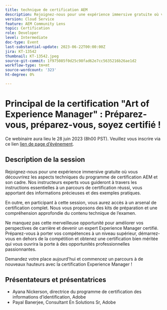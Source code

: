 ```yaml
---
title: technique de certification AEM
description: Rejoignez-nous pour une expérience immersive gratuite où vous découvrirez les aspects techniques du programme de certification AEM et son cadre. Nos instructeurs experts vous guideront à travers les instructions essentielles à la réussite d’un parcours de certification, en vous dotant d’informations précieuses et d’exemples pratiques. De plus, en participant à cette session, vous aurez accès à un arsenal de certification complet. Nous vous fournirons des outils de préparation et une compréhension approfondie du contenu technique de l'examen. Ne manquez pas cette merveilleuse opportunité d'améliorer vos perspectives de carrière et de devenir un expert Experience Manager certifié. Préparez-vous à porter vos compétences au niveau supérieur, démarrez-vous en dehors du jeu, et obtenez une certification bien méritée qui vous ouvrira la porte à des opportunités professionnelles passionnantes. Réclamez votre place aujourd'hui et commencez à atteindre de nouveaux sommets avec la certification Experience Manager !
version: Cloud Service
feature: AEM Community Lens
topic: Certification
role: Developer
level: Intermediate
doc-type: Event
last-substantial-update: 2023-06-22T00:00:00Z
jira: KT-13542
thumbnail: KT-13542.jpeg
source-git-commit: 1f975085f0d25c98fad62e7cc5635216b26ae1d2
workflow-type: tm+mt
source-wordcount: '323'
ht-degree: 0%

---
```



# Principal de la certification &quot;Art of Experience Manager&quot; : Préparez-vous, préparez-vous, soyez certifié !

Ce webinaire aura lieu le 28 juin 2023 (8h00 PST). Veuillez vous inscrire via ce lien [lien de page d’événement](https://adobe.ly/3Ni6XeL).

## Description de la session

Rejoignez-nous pour une expérience immersive gratuite où vous découvrirez les aspects techniques du programme de certification AEM et son cadre. Nos instructeurs experts vous guideront à travers les instructions essentielles à un parcours de certification réussi, vous apportant des informations précieuses et des exemples pratiques.

En outre, en participant à cette session, vous aurez accès à un arsenal de certification complet. Nous vous proposons des kits de préparation et une compréhension approfondie du contenu technique de l’examen.

Ne manquez pas cette merveilleuse opportunité pour améliorer vos perspectives de carrière et devenir un expert Experience Manager certifié. Préparez-vous à porter vos compétences à un niveau supérieur, démarrez-vous en dehors de la compétition et obtenez une certification bien méritée qui vous ouvrira la porte à des opportunités professionnelles passionnantes.

Demandez votre place aujourd&#39;hui et commencez un parcours à de nouveaux hauteurs avec la certification Experience Manager !

## Présentateurs et présentatrices

* Ayana Nickerson, directrice du programme de certification des informations d’identification, Adobe
* Payal Banerjee, Consultant En Solutions Sr, Adobe
